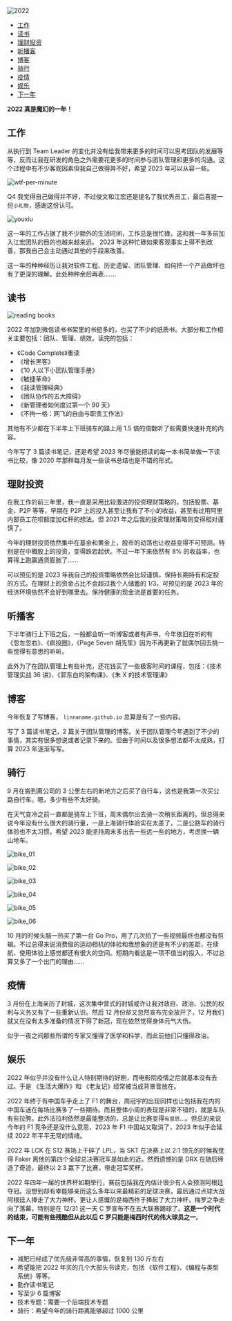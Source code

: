 
![2022](../statistic/img/blog/summarize/2022-12-31_08.jpg)



- [工作](#工作)
- [读书](#读书)
- [理财投资](#理财投资)
- [听播客](#听播客)
- [博客](#博客)
- [骑行](#骑行)
- [疫情](#疫情)
- [娱乐](#娱乐)
- [下一年](#下一年)


**2022 真是魔幻的一年！**





## 工作

从执行到 Team Leader 的变化并没有给我带来更多的时间可以思考团队的发展等等，反而让我在研发的角色之外需要花更多的时间参与团队管理和更多的沟通。这个过程中有不少客观因素但我自己做得并不好，希望 2023 年可以从容一些。

![wtf-per-minute](../statistic/img/teamlead/team_fix_02)


Q4 我觉得自己做得并不好，不过俊文和江宏还是提名了我优秀员工，最后喜提一份`小礼物`，感谢这份认可。

![youxiu](../statistic/img/blog/summarize/2022-12-31_07.jpg)


这一年的工作占据了我不少额外的生活时间，工作总是很忙碌，这和我一年多前加入江宏团队的目的也越来越来远。 2023 年这种忙碌如果客观事实上得不到改善，那我自己会主动通过其他的手段来改善。

这一年的种种经历让我对软件工程、历史遗留、团队管理、如何把一个产品做坏也有了更深的理解。此处种种余后再表.......


## 读书

![reading books](../statistic/img/blog/summarize/2022-12-31.jpg)

2022 年加到微信读书书架里的书挺多的，也买了不少的纸质书。大部分和工作相关主要包括：团队、管理、绩效。读完的包括：

- 《Code Complete》重读
- 《增长黑客》
- 《10 人以下小团队管理手册》
- 《敏捷革命》
- 《我读管理经典》
- 《团队协作的五大障碍》
- 《新管理者如何度过第一个 90 天》
- 《不拘一格：网飞的自由与职责工作法》

其他有不少都在下半年上下班骑车的路上用 1.5 倍的倍数听了些需要快速补充的内容。

今年写了 3 篇读书笔记，还是希望 2023 年尽量能把读的每一本书简单做一下读书比较，像 2020 年那样每月发一些读书总结也是不错的形式。


## 理财投资

在我工作的前三年里，我一直是采用比较激进的投资理财策略的。包括股票、基金、P2P 等等，早期在 P2P 上的投入甚至让我有了不小的收益，甚至有过用阿里内部员工花呗额度加杠杆的想法。但 2021 年之后我的投资理财策略则变得相对谨慎了。

今年的理财投资依然集中在基金和黄金上，股市的动荡也让收益变得不可预测。特别是在中概股上的投资，变得跌宕起伏。不过一年下来依然有 8% 的收益率，也算得上跑赢通货膨胀了......

可以预见的是 2023 年我自己的投资策略依然会比较谨慎，保持长期持有和定投的方式。在理财上的资金占比不会超过我个人储蓄的 1/3，可预见的是 2023 年的经济环境依然不会好到哪里去。保持健康的现金流是首要的任务。


## 听播客

下半年骑行上下班之后，一般都会听一听博客或者有声书，今年依旧在听的有
《忽左忽右》、《疯投圈》，《Page Seven 胡先笙》因为不再更新了就偶尔回去挑一些觉得有意思的听听。

此外为了在团队管理上有些补充，还花钱买了一些极客时间的课程，包括：《技术管理实战 36 讲》、《郭东白的架构课》、《朱 X 的技术管理课》


## 博客

今年恢复了写博客， `linnaname.github.io` 总算是有了一些内容。

写了 3 篇读书笔记，2 篇关于团队管理的博客。关于团队管理今年遇到了不少的事情，其实有很多想说或者记录下来的。但由于时间以及很多想法都不太成熟，打算 2023 年逐渐写写。


## 骑行

9 月在搬到离公司的 3 公里左右的新地方之后买了自行车，这也是我第一次买公路自行车。嗯，多少有些不太好骑。

在天气变冷之前一直都是骑车上下班，周末偶尔出去骑一次稍长距离的。但总得来说今年没有什么很大的骑行量，一是上海骑行体验实在太差了，二是公路车的骑行体验也不太习惯。希望 2023 能坚持周末多出去一些远一些的地方，考虑换一辆山地车。


![bike_01](../statistic/img/blog/summarize/2022-12-31_01.jpg)


![bike_02](../statistic/img/blog/summarize/2022-12-31_02.jpg)


![bike_03](../statistic/img/blog/summarize/2022-12-31_03.jpg)


![bike_04](../statistic/img/blog/summarize/2022-12-31_04.jpg)

![bike_05](../statistic/img/blog/summarize/2022-12-31_05.jpg)

![bike_06](../statistic/img/blog/summarize/2022-12-31_06.jpg)


10 月的时候头脑一热买了第一台 Go Pro，用了几次拍了一些视频最终也都没有剪辑。不过总得来说消费级的运动相机的体验和我想象的还是有不少的差距，在续航、使用体验上感觉都还有很大的空间。短期内看这是一项不值当的投入，不过总算又多了一个出门的理由......


## 疫情

3 月份在上海亲历了封城，这次集中营式的封城或许让我对政府、政治、公民的权利与义务又有了一些重新认识。然后 12 月份却又忽然宣布完全放开了，12 月我们就又在没有太多准备的情况下得了新冠，现在依然觉得身体元气大伤。

似乎一夜之间那些所谓的专家又懂得了医学和科学，而此前他们只懂得政治。



## 娱乐

2022 年似乎并没有什么让人特别期待的好剧，而电影院疫情之后就基本没有去过。于是 《生活大爆炸》和 《老友记》经常被当成背景音放在。


2022 年终于有中国车手走上了 F1 的舞台，周冠宇的出现同样也让包括我在内的中国车迷在每场比赛多了一些期待。而且整体小周的表现是非常不错的，就是车队有些拉胯。此外法拉利依然是最能整活的，总是让比赛变得`有意思`...。但总的来说今年的 F1 竞争还是没什么意思，2023 年 F1 中国站又取消了，2023 年似乎会延续 2022 年平平无常的情绪。


2022 年 LCK 在 S12 赛场上干碎了 LPL，当 SKT 在决赛上以 2:1 领先的时候我觉得 Faker 离他的第四个全球总决赛冠军是如此的近。然而遗憾的是 DRX 在随后缔造了奇迹，最终以 2:3 赢下了比赛，带走冠军奖杯。


2022 年四年一届的世界杯如期举行，赛前包括我在内估计很少有人会预测阿根廷夺冠。没想到却有幸能够亲历这么多年以来最精彩的足球决赛，最后通过点球大战阿根廷人捧走了大力神杯。更让人感慨的是梅西终于捧起了大力神杯，梅罗之争走向了落幕，特别是在 12/31 这一天 C 罗宣布不在五大联赛踢球了。**这是一个时代的结束，可能有些残酷但从此以后 C 罗只能是梅西时代的伟大球员之一**。


## 下一年

- 减肥已经成了优先级非常高的事情，恢复到 130 斤左右
- 希望能把 2022 年买的几个大部头书读完，包括 《软件工程》、《编程与类型系统》等等。
- 勤作读书笔记
- 写至少 6 篇博客
- 技术专题：需要一个后端技术专题
- 骑行：希望今年的骑行距离能够超过 1000 公里